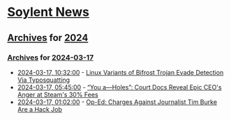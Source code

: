 # [Soylent News](../../../README.md)

## [Archives](../../index.md) for [2024](../index.md)

### [Archives](../../index.md) for [2024-03-17](index.md)

* [2024-03-17, 10:32:00](https://soylentnews.org/article.pl?sid=24/03/16/1626240&from=rss) - [Linux Variants of Bifrost Trojan Evade Detection Via Typosquatting](https://soylentnews.org/article.pl?sid=24/03/16/1626240&from=rss)
* [2024-03-17, 05:45:00](https://soylentnews.org/article.pl?sid=24/03/16/1619239&from=rss) - [“You a—Holes”: Court Docs Reveal Epic CEO's Anger at Steam's 30% Fees](https://soylentnews.org/article.pl?sid=24/03/16/1619239&from=rss)
* [2024-03-17, 01:02:00](https://soylentnews.org/article.pl?sid=24/03/15/0314222&from=rss) - [Op-Ed: Charges Against Journalist Tim Burke Are a Hack Job](https://soylentnews.org/article.pl?sid=24/03/15/0314222&from=rss)
